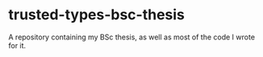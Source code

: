 # trusted-types-bsc-thesis
A repository containing my BSc thesis, as well as most of the code I wrote for it.
